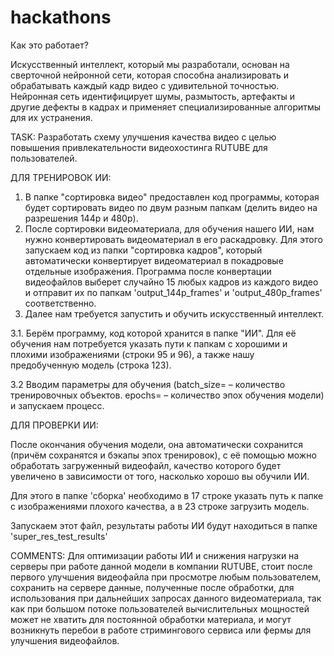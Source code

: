 # hackathons

   Как это работает?

Искусственный интеллект, который мы разработали, основан на сверточной нейронной сети, которая способна анализировать и обрабатывать каждый кадр видео с удивительной точностью. Нейронная сеть идентифицирует шумы, размытость, артефакты и другие дефекты в кадрах и применяет специализированные алгоритмы для их устранения.

TASK: Разработать схему улучшения качества видео с целью повышения привлекательности видеохостинга RUTUBE для пользователей.

ДЛЯ ТРЕНИРОВОК ИИ: 
1. В папке "сортировка видео" предоставлен код программы, которая будет сортировать видео по двум разным папкам (делить видео на разрешения 144p и 480p).
2. После сортировки видеоматериала, для обучения нашего ИИ, нам нужно конвертировать видеоматериал в его раскадровку. Для этого запускаем код из папки "сортировка кадров", который автоматически конвертирует видеоматериал в покадровые отдельные изображения. Программа после конвертации видеофайлов выберет случайно 15 любых кадров из каждого видео и отправит их по папкам 'output_144p_frames' и 'output_480p_frames' соответственно.
3. Далее нам требуется запустить и обучить искусственный интеллект.

3.1. Берём программу, код которой хранится в папке "ИИ". Для её обучения нам потребуется указать пути к папкам с хорошими и плохими изображениями (строки 95 и 96), а также нашу предобученную модель (строка 123).

3.2 Вводим параметры для обучения (batch_size= – количество тренировочных объектов. epochs= – количество эпох обучения модели) и запускаем процесс.

ДЛЯ ПРОВЕРКИ ИИ:

После окончания обучения модели, она автоматически сохранится (причём сохранятся и бэкапы эпох тренировок), с её помощью можно обработать загруженный видеофайл, качество которого будет увеличено в зависимости от того, насколько хорошо вы обучили ИИ.

Для этого в папке 'сборка' необходимо в 17 строке указать путь к папке с изображениями плохого качества, а в 23 строке загрузить модель.

Запускаем этот файл, результаты работы ИИ будут находиться в папке 'super_res_test_results'


COMMENTS: Для оптимизации работы ИИ и снижения нагрузки на серверы при работе данной модели в компании RUTUBE, стоит после первого улучшения видеофайла при просмотре любым пользователем, сохранить на сервере данные, полученные после обработки, для использования при дальнейших запросах данного видеоматериала, так как при большом потоке пользователей вычислительных мощностей может не хватить для постоянной обработки материала, и могут возникнуть перебои в работе стримингового сервиса или фермы для улучшения видеофайлов.

